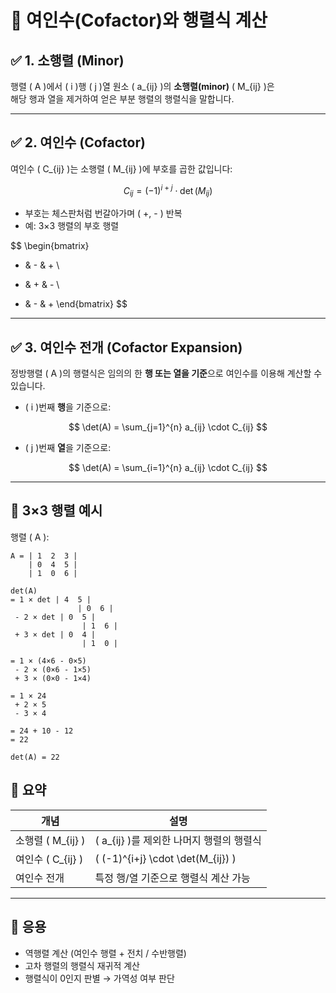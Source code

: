 # 📌 여인수(Cofactor)와 행렬식 계산

## ✅ 1. 소행렬 (Minor)

행렬 \( A \)에서 \( i \)행 \( j \)열 원소 \( a_{ij} \)의 **소행렬(minor)** \( M_{ij} \)은  
해당 행과 열을 제거하여 얻은 부분 행렬의 행렬식을 말합니다.

---

## ✅ 2. 여인수 (Cofactor)

여인수 \( C_{ij} \)는 소행렬 \( M_{ij} \)에 부호를 곱한 값입니다:

$$
C_{ij} = (-1)^{i+j} \cdot \det(M_{ij})
$$

- 부호는 체스판처럼 번갈아가며 \( +, - \) 반복
- 예: 3×3 행렬의 부호 행렬

$$
\begin{bmatrix}
+ & - & + \\
- & + & - \\
+ & - & +
\end{bmatrix}
$$

---

## ✅ 3. 여인수 전개 (Cofactor Expansion)

정방행렬 \( A \)의 행렬식은 임의의 한 **행 또는 열을 기준**으로 여인수를 이용해 계산할 수 있습니다.

- \( i \)번째 **행**을 기준으로:

$$
\det(A) = \sum_{j=1}^{n} a_{ij} \cdot C_{ij}
$$

- \( j \)번째 **열**을 기준으로:

$$
\det(A) = \sum_{i=1}^{n} a_{ij} \cdot C_{ij}
$$

---

## 🧮 3×3 행렬 예시

행렬 \( A \):

```
A = | 1  2  3 |
    | 0  4  5 |
    | 1  0  6 |

det(A)
= 1 × det | 4  5 |
               | 0  6 |
 - 2 × det | 0  5 |
                | 1  6 |
 + 3 × det | 0  4 |
                | 1  0 |

= 1 × (4×6 - 0×5)
 - 2 × (0×6 - 1×5)
 + 3 × (0×0 - 1×4)

= 1 × 24
 + 2 × 5
 - 3 × 4

= 24 + 10 - 12
= 22

det(A) = 22
```

## 📌 요약

| 개념 | 설명 |
|------|------|
| 소행렬 \( M_{ij} \) | \( a_{ij} \)를 제외한 나머지 행렬의 행렬식 |
| 여인수 \( C_{ij} \) | \( (-1)^{i+j} \cdot \det(M_{ij}) \) |
| 여인수 전개 | 특정 행/열 기준으로 행렬식 계산 가능 |

---

## 🧠 응용

- 역행렬 계산 (여인수 행렬 + 전치 / 수반행렬)
- 고차 행렬의 행렬식 재귀적 계산
- 행렬식이 0인지 판별 → 가역성 여부 판단
